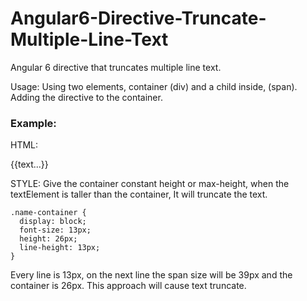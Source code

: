 # Angular6-Directive-Truncate-Multiple-Line-Text
Angular 6 directive that truncates multiple line text.

Usage:
Using two elements, container (div) and a child inside, (span).
Adding the directive to the container.

### Example:
  HTML:
  <div appTruncateMultipleLineText class="name-container">
    <span>{{text...}}</span>
  </div>
  
  STYLE:
    Give the container constant height or max-height, when the textElement is taller than the container,
    It will truncate the text.
    
    .name-container {
      display: block;
      font-size: 13px;
      height: 26px;
      line-height: 13px;
    }

Every line is 13px, on the next line the span size will be 39px and the container is 26px.
This approach will cause text truncate.
